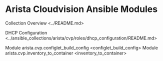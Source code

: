 # Arista Cloudvision Ansible Modules

<div id="mastertoc::" class="toctree" data-caption="Project Documentation" data-maxdepth="1">

Collection Overview \<../README.md\>

</div>

<div id="roletoc::" class="toctree" data-caption="Roles List" data-maxdepth="1">

DHCP Configuration
\<../ansible\_collections/arista/cvp/roles/dhcp\_configuration/README.md\>

</div>

<div id="moduletoc::" class="toctree" data-caption="Modules List" data-maxdepth="1">

Module arista.cvp.configlet\_build\_config \<configlet\_build\_config\>
Module arista.cvp.inventory\_to\_container \<inventory\_to\_container\>

</div>
